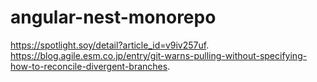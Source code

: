 # angular-nest-monorepo
https://spotlight.soy/detail?article_id=v9iv257uf.  
https://blog.agile.esm.co.jp/entry/git-warns-pulling-without-specifying-how-to-reconcile-divergent-branches.  
